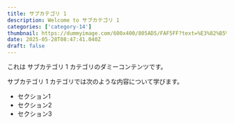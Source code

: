 ```yaml
---
title: サブカテゴリ 1
description: Welcome to サブカテゴリ 1
categories: ['category-14']
thumbnail: https://dummyimage.com/600x400/805AD5/FAF5FF?text=%E3%82%B5%E3%83%96%E3%82%AB%E3%83%86%E3%82%B4%E3%83%AA+1
date: 2025-05-28T08:47:41.040Z
draft: false
---
```



  これは サブカテゴリ 1 カテゴリのダミーコンテンツです。

  サブカテゴリ 1 カテゴリでは次のような内容について学びます。

  - セクション1
  - セクション2
  - セクション3
  